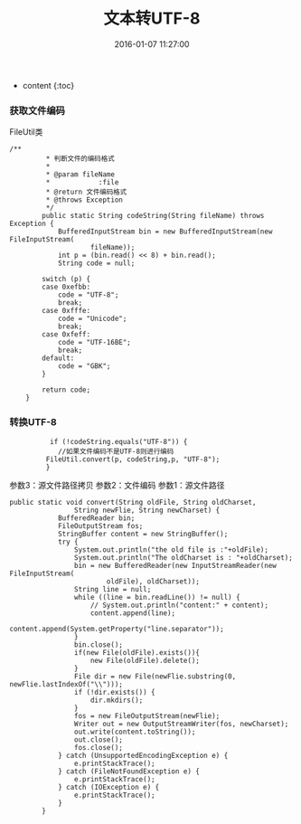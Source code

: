 ﻿---
layout: post
title:  "文本转UTF-8"
date:   2016-01-07 11:27:00
categories: java
excerpt:  文本转UTF-8
---

* content
{:toc}




### 获取文件编码
FileUtil类

    /**
             * 判断文件的编码格式
             * 
             * @param fileName
             *            :file
             * @return 文件编码格式
             * @throws Exception
             */
            public static String codeString(String fileName) throws Exception {
                BufferedInputStream bin = new BufferedInputStream(new FileInputStream(
                        fileName));
                int p = (bin.read() << 8) + bin.read();
                String code = null;
         
            switch (p) {
            case 0xefbb:
                code = "UTF-8";
                break;
            case 0xfffe:
                code = "Unicode";
                break;
            case 0xfeff:
                code = "UTF-16BE";
                break;
            default:
                code = "GBK";
            }
     
            return code;
        }



###  转换UTF-8

              if (!codeString.equals("UTF-8")) {
                //如果文件编码不是UTF-8则进行编码
             FileUtil.convert(p, codeString,p, "UTF-8");
             }
参数3：源文件路径拷贝 参数2：文件编码 参数1：源文件路径

    public static void convert(String oldFile, String oldCharset,
                    String newFlie, String newCharset) {
                BufferedReader bin;
                FileOutputStream fos;
                StringBuffer content = new StringBuffer();
                try {
                    System.out.println("the old file is :"+oldFile);
                    System.out.println("The oldCharset is : "+oldCharset);
                    bin = new BufferedReader(new InputStreamReader(new FileInputStream(
                            oldFile), oldCharset));
                    String line = null;
                    while ((line = bin.readLine()) != null) {
                        // System.out.println("content:" + content);
                        content.append(line);
                        content.append(System.getProperty("line.separator"));
                    }
                    bin.close();
                    if(new File(oldFile).exists()){
                        new File(oldFile).delete();
                    }
                    File dir = new File(newFlie.substring(0, newFlie.lastIndexOf("\\")));
                    if (!dir.exists()) {
                        dir.mkdirs();
                    }
                    fos = new FileOutputStream(newFlie);
                    Writer out = new OutputStreamWriter(fos, newCharset);
                    out.write(content.toString());
                    out.close();
                    fos.close();
                } catch (UnsupportedEncodingException e) {
                    e.printStackTrace();
                } catch (FileNotFoundException e) {
                    e.printStackTrace();
                } catch (IOException e) {
                    e.printStackTrace();
                }
            }